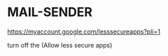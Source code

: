 # MAIL-SENDER

https://myaccount.google.com/lesssecureapps?pli=1

turn off the (Allow less secure apps)
